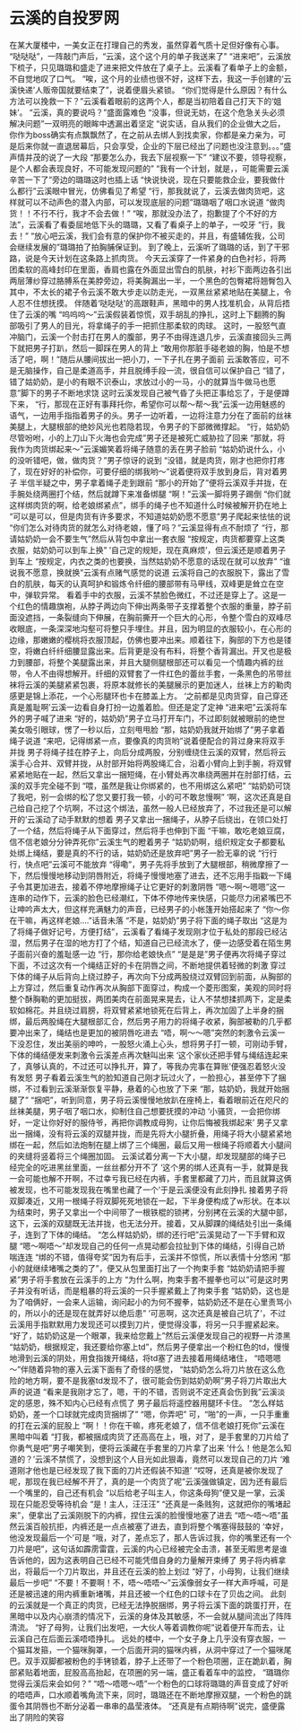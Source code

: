 # 云溪的自投罗网

在某大厦楼中，一美女正在打理自己的秀发，虽然穿着气质十足但好像有心事。
“哒哒哒”，一阵敲门声后，“云溪，这个这个月的单子我送来了”
“进来吧”，云溪放下梳子，只见璐璐和盛走了进来把文件放在了桌子上。云溪看了看单子上的金额，不自觉地叹了口气。
“唉，这个月的业绩也很不好，这样下去，我这一手创建的‘云溪快递’人贩帝国就要结束了”，说着便眉头紧锁。
“你们觉得是什么原因？有什么方法可以挽救一下？”云溪看着眼前的这两个人，都是当初陪着自己打天下的‘姐妹’。
“云溪，真的要说吗？”盛面露难色
“没事，但说无妨，在这个危急关头必须解决问题”一双明亮的眼眸中透漏出着坚定
“说实话，自从我们的企业做大之后，你作为boss确实有点飘飘然了，在之前从去绑人到找卖家，你都是亲力亲为，可是后来你就一直退居幕后，只会享受，企业的下层已经出了问题也没注意到。。。”盛声情并茂的说了一大段
“那要怎么办，我去下层视察一下”
“建议不要，领导视察，是个人都会表现良好，不可能发现问题的”
“我有一个计划，就是，，可能需要云溪辛苦一下了”旁边的璐璐这时也插上话
“快说快说，现在只要能救企业，要我做什么都行”云溪眼中冒光，仿佛看见了希望
“行，那我就说了，云溪去做肉货吧，这样就可以不动声色的潜入内部，可以发现底层的问题”璐璐咽了咽口水说道
“做肉货！！不行不行，我才不会去做！”
“唉，那就没办法了，抱歉提了个不好的方法”，云溪看了看委屈地低下头的璐璐，又看了看桌子上的单子，一咬牙
“行，我去！”
“放心吧云溪，我们会有意的保护你不被买走的，并且，有盛辅佐我，公司会继续发展的”璐璐拍了拍胸脯保证到。
到了晚上，云溪听了璐璐的话，到了干邪路，说是今天计划在这条路上抓肉货。
今天云溪穿了一件紧身的白色衬衫，将两团柔软的高峰封印在里面，香肩也露在外面显出雪白的肌肤，衬衫下面两边各引出两层薄纱穿过胳膊系在美脖旁边，将美胸漏出一半，一个黑色的包臀裙将翘臀包入其中，不太长的裙子令云溪不敢大步走以防走光，一双黑丝紧紧地贴在美腿上，令人忍不住想抚摸。
伴随着‘哒哒哒’的高跟鞋声，黑暗中的男人找准机会，从背后捂住了云溪的嘴
“呜呜呜～”云溪假装着惊慌，双手胡乱的挣扎，这时上下翻腾的胸部吸引了男人的目光，将拿绳子的手一把抓住那柔软的肉球。
这时，一股怒气直冲脑门，云溪一个肘击打在男人的腹部，男子不由得连退几步，云溪直接回头三两下就把男子打趴，然后一脚踩在男人的背上
“敢用你那脏手碰老娘的胸，怕是不想活了吧，啊！”随后从腰间拔出一把小刀，一下子扎在男子面前
云溪敢答应，可不是无脑操作，自己是柔道高手，并且脱缚手段一流，很自信可以保护自己
“错了，错了姑奶奶，是小的有眼不识泰山，求放过小的一马，小的就算当牛做马也愿意”脚下的男子不断地求饶
这时云溪发现自己被气昏了头把正事给忘了，于是便蹲下来，
“行，那现在正好有事拜托你，希望你可以帮～帮～我”云溪一边用魅惑的语气，一边用手指指着男子的头。男子一边听着，一边将注意力分在了面前的丝袜美腿上，大腿根部的绝妙风光也若隐若现，令男子的下部微微撑起。
“行，姑奶奶尽管吩咐，小的上刀山下火海也会完成”男子还是被死亡威胁拉了回来
“那就，将我作为肉货绑起来～”云溪媚笑着将绳子随意的丢在男子脸前
“姑奶奶说什么，小的没听错吧，做，做肉货？”男子惊讶的说到
“没错，就是肉货，刚才也把你打疼了，现在好好的补偿你，可要仔细的绑我哟～”说着便将双手放到身后，背对着男子
半信半疑之中，男子拿着绳子走到跟前
“那小的开始了”便将云溪双手并拢，在手腕处绕两圈打个结，然后就蹲下来准备绑腿
“啊！”云溪一脚将男子踢倒
“你们就这样绑肉货的啊，给老娘绑紧点”，绑手的绳子也不知道什么时候被解开扔在地上
“可以是可以，但是肉货有许多要求，不知道姑奶奶愿不愿意”男子爬起来怯怯的说
“你们怎么对待肉货的就怎么对待老娘，懂了吗？”云溪显得有点不耐烦了
“行，那请姑奶奶一会不要生气”然后从背包中拿出一套衣服
“按规定，肉货都要穿上这类衣服，姑奶奶可以到车上换”
’自己定的规矩，现在真麻烦’，但云溪还是顺着男子到车上
“按规定，内衣之类的也要换，当然姑奶奶不愿意的话现在就可以放弃”
“谁说我不愿意，换就换”云溪有点赌气感觉的说道
云溪将自己的衣服脱下，露出了雪白的肌肤，每天的认真呵护和锻炼令纤细的腰部带有马甲线，双峰更是耸立在空中，弹软异常。
看着手中的衣服，云溪不禁脸色微红，不过还是穿上了。这是一个红色的情趣旗袍，从脖子两边向下伸出两条带子支撑着整个衣服的重量，脖子前面没遮挡，一条裂缝向下伸展，在胸前撕开一个巨大的心形，令整个雪白的双峰尽收眼底，一条深深地沟壑可将整只手埋住。并且，因为明显的衣服较小，在心形的边缘，那嫩嫩的樱桃将衣服顶起，仿佛也要冲出来。顺着往下，胸部的下方也是镂空，将嫩白纤纤细腰显露出来。后背更是没有布料，将整个香背漏出。开叉也是极力到腰部，将整个美腿露出来，并且大腿侧腿根部还可以看见一个情趣内裤的丝带，令人不由得想解开。纤细的双臂套了一件红色的蕾丝手套，一条黑色的吊带丝袜将云溪的美腿紧紧包裹，将原本就修长的美腿展示的更加迷人，丝袜上方的勒肉感更是锦上添花，一个心形腿环也卡在膝盖上方。
‘之前都是见肉货穿，自己穿还真是羞耻啊’云溪一边看自身打扮一边羞着脸。但还是定了定神
“进来吧”云溪将车外的男子喊了进来
“好的，姑奶奶”男子立马打开车门，不过即刻就被眼前的绝世美女吸引眼球，愣了一秒以后，立刻甩甩脸
“那，姑奶奶我就开始绑了”男子拿着绳子说道
“来吧，记得绑紧一点，要像真的肉货哟”说着便配合的背过身来将双手并拢
男子将绳子挂在脖子上，向后分成两股，分别缠绕住云溪的双臂，然后将云溪手心合并、双臂并拢，从肘部开始将两股绳汇合，沿着小臂向上到手腕，将双臂紧紧地贴在一起，然后又拿出一捆短绳，在小臂处再次串绕两圈并在肘部打结，云溪的双手完全碰不到
“喂，虽然是我让你绑紧的，也不用绑这么紧吧”
“姑奶奶可饶了我吧，别一会绑的松了您又要打我一顿，小的可不敢怠慢啊”
‘啊，这次还真是自己给自己挖了个坑啊，不过这个绑法，虽然一般人已经放弃了，不过我还是可以解开的’云溪动了动手默默的想着
男子又拿出一捆绳子，从脖子后绕出，在领口处打了一个结，然后将绳子从下面穿过，然后将手也伸到下面
“干嘛，敢吃老娘豆腐，信不信老娘分分钟弄死你”云溪生气的瞪着男子
“姑奶奶啊，组织规定女子都要私处绑上绳结，要是真的不行的话，姑奶奶还是放弃吧”男子一脸无辜的说
“行行行，快点吧”云溪可不能放弃
“得嘞”，男子先将手放到了大腿根部，稍微摩擦了一下，然后慢慢地移动到阴唇附近，将绳子慢慢地塞了进去，还不忘用手指戳一下绳子令其更加进去，接着不停地摩擦绳子让它更好的刺激阴唇
“嗯～啊～嗯嗯”这一连串的动作下，云溪的脸色已经潮红，下体不停地传来快感，只能尽力闭紧嘴巴不让呻吟声太大，但这样充满魅力的声音，已经男子的小帐篷开始搭起来了
“你～你在干嘛，再这样老娘….”话音未落
“不是，姑奶奶”男子将下面的绳子取出
“这是为了将绳子做好记号，方便打结”，云溪看了看绳子发现刚才位于私处的那段已经沾湿，然后男子在湿的地方打了个结，知道自己已经流水了，便一边感受着在陌生男子面前兴奋的羞耻感一边
“行，那你给老娘快点”
“是是是”男子便再次将绳子穿过下面，不过这次有一个绳结正好的卡在阴唇之间，不断地提供着轻微的刺激
穿过下体的绳子从后背向上绕过脖子，再次向下分成两股绕过双臂回到前面，从胸部的上方穿过，然后重复动作再次从胸部下面穿过，构成一个菱形图案，美观的同时将整个酥胸勒的更加挺拔，两团美肉在前面晃来晃去，让人不禁想揉抓两下，定是柔软如棉花。并且绕过肩膀，将双臂紧紧地锁死在后背上，再次加固了上半身的捆绑，最后两股绳在大腿根部汇合，然后男子用力的将绳子收紧，胸部被勒的几乎都要冲出来了，绳结也是更加的被阴唇吃进去
“唔，啊～～嗯”突然的刺激令云溪一下没忍住，发出美丽的呻吟，一股怒火涌上心头，想将男子打一顿，可刚动手臂，下体的绳结便发来刺激令云溪差点再次魅叫出来
‘这个家伙还把手臂与绳结连起来了，真够认真的，不过还可以挣扎开，算了，等我办完事在算账’便强忍着怒火没有发怒
男子看着云溪生气的脸知道自己刚才玩过火了，一脸担心，甚至停下了捆绑，不过看到云溪渐渐恢复平静，悬着的心也放了下来
“那，姑奶奶，我就开始捆腿了”
“捆吧”，听到同意，男子将云溪慢慢地放趴在座椅上，看着眼前近在咫尺的丝袜美腿，男子咽了咽口水，抑制住自己想要抚摸的冲动
‘小骚货，一会把你绑好，一定让你好好的服侍爷，再把你调教成母狗，让你后悔被我绑起来’
男子又拿出一捆绳，没有将云溪的双腿并拢，而是先将大小腿折叠，用绳子将大小腿紧紧地绑在一起，然后如法炮制在腿上绑了三个绳圈，最后又用一根绳子将顺着大小腿间的夹缝将竖着将三个绳圈加固。
云溪试着分离一下大小腿，却发现腿部的绳子已经完全的吃进黑丝里面，一丝丝都分开不了
‘这个男的绑人还真有一手，就算是我一会可能也解不开啊，不过幸亏我已经在内裤，手套里都藏了刀片，而且就算这俩被发现，也不可能发现我在嘴里也藏了一个’于是云溪便没有此刻挣扎
接着男子将双脚凑近，又用一根绳子将双脚死死地锁在一起，下半身便构成了w形状。在本以为结束时，男子又拿出一个中间带了一根铁棍的锁拷，分别拷在云溪的大腿中部，这下，云溪的双腿既无法并拢，也无法分开。接着，又从脚踝的绳结处引出一条绳子，连到了下体的绳结。
“怎么样姑奶奶，绑的还行吧”云溪晃动了一下手臂和双腿
“嗯～啊唔～”却发现自己的任何一点晃动都会拉扯到下体的绳结，引得自己娇喘连连
“绑的不错，值得夸奖”因为有后手，云溪并不惊慌，所以表情十分悠闲
“那小的就继续堵嘴之类的了”，便又从包里面打出了一个拘束手套
“姑奶奶请把手握紧”男子将手套放在云溪手的上方
“为什么啊，拘束手套不握拳也可以”可是这时男子并没有听话，而是粗暴的将云溪的一只手握紧戴上了拘束手套
“姑奶奶，这也是为了咱俩好，一会来人运输，询问起小的为何不握拳，姑奶奶还不是在心里责骂小的，所以小的还是现在就弄好以绝后患”
‘可恶啊，这次还真是被自己坑了’，不过云溪用手指默默用力发现还可以摸到刀片，便觉得没事，将另一只手握紧起来。
“好了，姑奶奶这是一个眼罩，我来给您戴上”然后云溪便发现自己的视野一片漆黑
“姑奶奶，根据规定，我还要给你塞上td”，然后男子便拿出一个粉红色的td，慢慢地滑到云溪的阴处，用食指拨开绳结，将td塞了进去接着用绳结堵住，
“唔嗯嗯～”伴随着异物的塞入云溪下面有了奇怪的感觉，
“姑奶奶怎么将刀片放在这么危险的地方啊，要不是我塞td发现不了，很可能会伤到姑奶奶啊”男子将刀片取出大声的说道
“看来是我刚才忘了，嗯，干的不错，否则说不定还真会伤到我”云溪淡定的感恩，殊不知内心已经有点慌了
男子最后将遥控器用腿环卡住。
“怎么样姑奶奶，差一个口球就完成肉货捆绑了”
“嗯，你弄吧”
可，“啪”的一声，一只手重重的打在云溪的屁股上
“啊！！你在干嘛，疼死老娘了，信不信老娘打死你”云溪在黑暗中叫着
“打我，都被捆成肉货了还高高在上，哦，对了，是手套里的刀片给了你勇气是吧”男子嘲笑到，便将云溪藏在手套里的刀片拿了出来
‘什么！他是怎么知道的？’云溪不禁慌了，没想到这个人目光如此狠毒，竟然可以发现自己的刀片
‘难道刚才他也是已经发现了我下面的刀片还假装不知道’
“哎呀，还真是被你发现了呢，那现在我已经解不开了，真的是一个肉货了呢”云溪强做镇定，因为还有最后一个嘴里的，自己还有机会
“以后给老子叫主人，你这条母狗”便又是一掌，云溪现在只能忍受等待机会
“是！主人，汪汪汪”
“还真是一条贱狗，这就把你的嘴堵起来”，便拿出了云溪刚脱下的内裤，捏住云溪的脸慢慢地塞了进去
“唔～唔～唔”虽然云溪百般抗拒，内裤还是一点点被塞了进去，直到将整个嘴塞得鼓鼓的
‘幸好，他没发现最后一个’可是
“哦，对了，差点忘了，那人告诉过我，你的嘴里还有一个刀片是吧”，这句话如霹雳雷霆，云溪的内心已经被完全击溃，甚至无暇思考是谁告诉他的，因为这表明自己已经不可能凭借自身的力量解开束缚了
男子将内裤拿出，将最后一个刀片取出，并且还在云溪的脸上划过
“好了，小母狗，让我们继续最后一步吧”
“不要！不要啊！不，唔～唔唔～”云溪像弱女子一样大声呼喊，可是还是被迅速的用内裤重新堵嘴，并且还被一个红色的口球卡在了贝齿之间。
此刻的云溪就是一个真正的肉货，已经无法挣脱捆绑，男子将云溪下面的跳蛋打开，在黑暗中以及内心崩溃的情况下，云溪的身体及其敏感，不一会就从腿间流出了阵阵清流。
“好了母狗，让我们出发吧，一大伙人等着调教你呢”说着便开车而去，让云溪自己在后面云溪唔唔挣扎。
远处的楼中，一个女子身上几乎没有穿衣服，一个猫耳发箍，一个猫咪胸罩，一个后面开洞的猫咪内裤，从洞中穿过了一个猫咪尾巴。双手双脚都被粉色的手铐锁着，脖子上还带了一个粉色项圈，正在跪趴着，胸部紧贴着地面，屁股高高抬起，在项圈的另一端，盛正看着车中的监控，
“璐璐你觉得云溪后来会如何？”
“唔～唔嗯～唔”一个粉色的口球将璐璐的声音变成了好听的唔唔声，口水顺着嘴角流下来，同时，璐璐还在不断地摩擦双腿，一个粉色的跳蛋令其阴唇也不断分泌着一串串的晶莹液体。
“还真是有点期待啊”说完，盛便露出了阴险的笑容